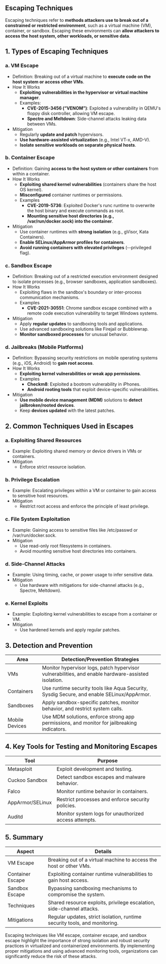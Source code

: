 ## Escaping Techniques
Escaping techniques refer to **methods attackers use to break out of a constrained or restricted environment**, such as a virtual machine (VM), container, or sandbox. Escaping these environments can **allow attackers to access the host system, other workloads, or sensitive data**.

## 1. Types of Escaping Techniques

### a. VM Escape
  - Definition: Breaking out of a virtual machine to **execute code on the host system or access other VMs**.
  - How It Works
    - **Exploiting vulnerabilities in the hypervisor or virtual machine manager**.
    - Examples:
      - **CVE-2015-3456 (“VENOM”)**: Exploited a vulnerability in QEMU's floppy disk controller, allowing VM escape.
      - **Spectre and Meltdown**: Side-channel attacks leaking data between VMs.
  - Mitigation
    - Regularly **update and patch** hypervisors.
    - **Use hardware-assisted virtualization** (e.g., Intel VT-x, AMD-V).
    - **Isolate sensitive workloads on separate physical hosts**.

### b. Container Escape
  - Definition: Gaining **access to the host system or other containers** from within a container.
  - How It Works
    - **Exploiting shared kernel vulnerabilities** (containers share the host OS kernel).
    - **Misconfigured** container runtimes or permissions.
    - Examples
      - **CVE-2019-5736**: Exploited Docker's runc runtime to overwrite the host binary and execute commands as root.
      - **Mounting sensitive host directories (e.g., /var/run/docker.sock) into the container**.
  - Mitigation
    - Use container runtimes with **strong isolation** (e.g., gVisor, Kata Containers).
    - **Enable SELinux/AppArmor profiles for containers**.
    - **Avoid running containers with elevated privileges** (--privileged flag).

### c. Sandbox Escape
  - Definition: Breaking out of a restricted execution environment designed to isolate processes (e.g., browser sandboxes, application sandboxes).
  - How It Works
    - Exploiting flaws in the sandbox's boundary or inter-process communication mechanisms.
    - Examples
      - **CVE-2021-30551**: Chrome sandbox escape combined with a remote code execution vulnerability to target Windows systems.
  - Mitigation
    - Apply **regular updates** to sandboxing tools and applications.
    - Use advanced sandboxing solutions like Firejail or Bubblewrap.
    - **Monitor sandboxed processes** for unusual behavior.

### d. Jailbreaks (Mobile Platforms)
  - Definition: Bypassing security restrictions on mobile operating systems (e.g., iOS, Android) to **gain root access**.
  - How It Works
    - **Exploiting kernel vulnerabilities or weak app permissions**.
    - Examples
      - **Checkm8**: Exploited a bootrom vulnerability in iPhones.
      - **Android rooting tools** that exploit device-specific vulnerabilities.
  - Mitigation
    - **Use mobile device management (MDM)** solutions to **detect jailbroken/rooted devices**.
    - Keep **devices updated** with the latest patches.

## 2. Common Techniques Used in Escapes

### a. Exploiting Shared Resources
  - Example: Exploiting shared memory or device drivers in VMs or containers.
  - Mitigation
    - Enforce strict resource isolation.

### b. Privilege Escalation
  - Example: Escalating privileges within a VM or container to gain access to sensitive host resources.
  - Mitigation
    - Restrict root access and enforce the principle of least privilege.

### c. File System Exploitation
  - Example: Gaining access to sensitive files like /etc/passwd or /var/run/docker.sock.
  - Mitigation
    - Use read-only root filesystems in containers.
    - Avoid mounting sensitive host directories into containers.

### d. Side-Channel Attacks
  - Example: Using timing, cache, or power usage to infer sensitive data.
  - Mitigation
    - Use hardware with mitigations for side-channel attacks (e.g., Spectre, Meltdown).

### e. Kernel Exploits
  - Example: Exploiting kernel vulnerabilities to escape from a container or VM.
  - Mitigation
    - Use hardened kernels and apply regular patches.

## 3. Detection and Prevention

| Area | Detection/Prevention Strategies |
| ---- | ------------------------------- |
| VMs | Monitor hypervisor logs, patch hypervisor vulnerabilities, and enable hardware-assisted isolation. |
| Containers | Use runtime security tools like Aqua Security, Sysdig Secure, and enable SELinux/AppArmor. |
| Sandboxes | Apply sandbox-specific patches, monitor behavior, and restrict system calls. |
| Mobile Devices | Use MDM solutions, enforce strong app permissions, and monitor for jailbreaking indicators. |

## 4. Key Tools for Testing and Monitoring Escapes

| Tool | Purpose |
| ---- | ------- |
| Metasploit | Exploit development and testing. |
| Cuckoo Sandbox | Detect sandbox escapes and malware behavior. |
| Falco | Monitor runtime behavior in containers. |
| AppArmor/SELinux | Restrict processes and enforce security policies. |
| Auditd | Monitor system logs for unauthorized access attempts. |

## 5. Summary

| Aspect | Details |
| ------ | ------- |
| VM Escape | Breaking out of a virtual machine to access the host or other VMs. |
| Container Escape | Exploiting container runtime vulnerabilities to gain host access. |
| Sandbox Escape | Bypassing sandboxing mechanisms to compromise the system. |
| Techniques | Shared resource exploits, privilege escalation, side-channel attacks. |
| Mitigations | Regular updates, strict isolation, runtime security tools, and monitoring. |

Escaping techniques like VM escape, container escape, and sandbox escape highlight the importance of strong isolation and robust security practices in virtualized and containerized environments. By implementing proper mitigations and using advanced monitoring tools, organizations can significantly reduce the risk of these attacks.